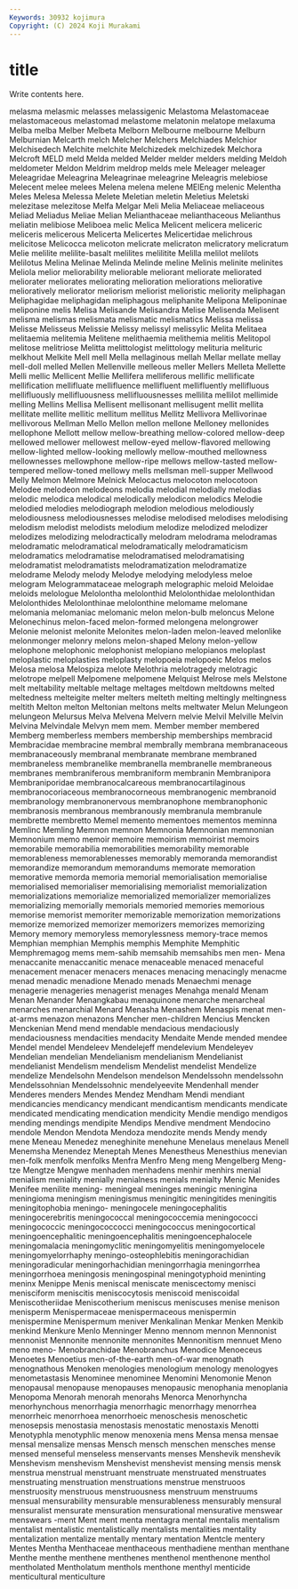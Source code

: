 ```yaml
---
Keywords: 30932 kojimura
Copyright: (C) 2024 Koji Murakami
---
```


# title

Write contents here.



melasma melasmic melasses melassigenic Melastoma
Melastomaceae melastomaceous melastomad melastome melatonin melatope melaxuma Melba melba Melber
Melbeta Melborn Melbourne melbourne Melburn Melburnian Melcarth melch Melcher Melchers
Melchiades Melchior Melchisedech Melchite melchite Melchizedek melchizedek Melchora Melcroft MELD
meld Melda melded Melder melder melders melding Meldoh meldometer Meldon
Meldrim meldrop melds mele Meleager meleager Meleagridae Meleagrina Meleagrinae meleagrine
Meleagris melebiose Melecent melee melees Melena melena melene MElEng melenic
Melentha Meles Melesa Melessa Melete Meletian meletin Meletius Meletski melezitase
melezitose Melfa Melgar Meli Melia Meliaceae meliaceous Meliad Meliadus Meliae
Melian Melianthaceae melianthaceous Melianthus meliatin melibiose Meliboea melic Melica Melicent
melicera meliceric meliceris melicerous Melicerta Melicertes Melicertidae melichrous melicitose Melicocca
melicoton melicrate melicraton melicratory melicratum Melie melilite melilite-basalt melilites melilitite
Melilla melilot melilots Melilotus Melina Melinae Melinda Melinde meline Melinis
melinite melinites Meliola melior meliorability meliorable meliorant meliorate meliorated meliorater
meliorates meliorating melioration meliorations meliorative melioratively meliorator meliorism meliorist melioristic
meliority meliphagan Meliphagidae meliphagidan meliphagous meliphanite Melipona Meliponinae meliponine melis
Melisa Melisande Melisandra Melise Melisenda Melisent melisma melismas melismata melismatic
melismatics Melissa melissa Melisse Melisseus Melissie Melissy melissyl melissylic Melita
Melitaea melitaemia melitemia Melitene melithaemia melithemia melitis Melitopol melitose melitriose
Melitta melittologist melittology melituria melituric melkhout Melkite Mell mell Mella
mellaginous mellah Mellar mellate mellay mell-doll melled Mellen Mellenville melleous
meller Mellers Melleta Mellette Melli mellic Mellicent Mellie Mellifera melliferous
mellific mellificate mellification mellifluate mellifluence mellifluent mellifluently mellifluous mellifluously mellifluousness
mellifluousnesses mellilita mellilot mellimide melling Mellins Mellisa Mellisent mellisonant mellisugent
mellit mellita mellitate mellite mellitic mellitum mellitus Mellitz Mellivora Mellivorinae
mellivorous Mellman Mello Mellon mellon mellone Melloney mellonides mellophone Mellott
mellow mellow-breathing mellow-colored mellow-deep mellowed mellower mellowest mellow-eyed mellow-flavored mellowing
mellow-lighted mellow-looking mellowly mellow-mouthed mellowness mellownesses mellowphone mellow-ripe mellows mellow-tasted
mellow-tempered mellow-toned mellowy mells mellsman mell-supper Mellwood Melly Melmon Melmore
Melnick Melocactus melocoton melocotoon Melodee melodeon melodeons melodia melodial melodially
melodias melodic melodica melodical melodically melodicon melodics Melodie melodied melodies
melodiograph melodion melodious melodiously melodiousness melodiousnesses melodise melodised melodises melodising
melodism melodist melodists melodium melodize melodized melodizer melodizes melodizing melodractically
melodram melodrama melodramas melodramatic melodramatical melodramatically melodramaticism melodramatics melodramatise melodramatised
melodramatising melodramatist melodramatists melodramatization melodramatize melodrame Melody melody Melodye melodying
melodyless meloe melogram Melogrammataceae melograph melographic meloid Meloidae meloids melologue
Melolontha melolonthid Melolonthidae melolonthidan Melolonthides Melolonthinae melolonthine melomame melomane melomania
melomaniac melomanic melon melon-bulb meloncus Melone Melonechinus melon-faced melon-formed melongena
melongrower Melonie melonist melonite Melonites melon-laden melon-leaved melonlike melonmonger melonry
melons melon-shaped Melony melon-yellow melophone melophonic melophonist melopiano melopianos meloplast
meloplastic meloplasties meloplasty melopoeia melopoeic Melos melos Melosa melosa Melospiza
melote Melothria melotragedy melotragic melotrope melpell Melpomene melpomene Melquist Melrose
mels Melstone melt meltability meltable meltage meltages meltdown meltdowns melted
meltedness melteigite melter melters melteth melting meltingly meltingness meltith Melton
melton Meltonian meltons melts meltwater Melun Melungeon melungeon Melursus Melva
Melvena Melvern melvie Melvil Melville Melvin Melvina Melvindale Melvyn mem
mem. Member member membered Memberg memberless members membership memberships membracid
Membracidae membracine membral membrally membrana membranaceous membranaceously membranal membranate membrane
membraned membraneless membranelike membranella membranelle membraneous membranes membraniferous membraniform membranin
Membranipora Membraniporidae membranocalcareous membranocartilaginous membranocoriaceous membranocorneous membranogenic membranoid membranology membranonervous
membranophone membranophonic membranosis membranous membranously membranula membranule membrette membretto Memel
memento mementoes mementos meminna Memlinc Memling Memnon memnon Memnonia Memnonian
memnonian Memnonium memo memoir memoire memoirism memoirist memoirs memorabile memorabilia
memorabilities memorability memorable memorableness memorablenesses memorably memoranda memorandist memorandize memorandum
memorandums memorate memoration memorative memorda memoria memorial memorialisation memorialise memorialised
memorialiser memorialising memorialist memorialization memorializations memorialize memorialized memorializer memorializes memorializing
memorially memorials memoried memories memorious memorise memorist memoriter memorizable memorization
memorizations memorize memorized memorizer memorizers memorizes memorizing Memory memory memoryless
memorylessness memory-trace memos Memphian memphian Memphis memphis Memphite Memphitic Memphremagog
mems mem-sahib memsahib memsahibs men men- Mena menaccanite menaccanitic menace
menaceable menaced menaceful menacement menacer menacers menaces menacing menacingly menacme
menad menadic menadione Menado menads Menaechmi menage menagerie menageries menagerist
menages Menahga menald Menam Menan Menander Menangkabau menaquinone menarche menarcheal
menarches menarchial Menard Menasha Menashem Menaspis menat men-at-arms menazon menazons
Mencher men-children Mencius Mencken Menckenian Mend mend mendable mendacious mendaciously
mendaciousness mendacities mendacity Mendaite Mende mended mendee Mendel mendel Mendeleev
Mendelejeff mendelevium Mendeleyev Mendelian mendelian Mendelianism mendelianism Mendelianist mendelianist Mendelism
mendelism Mendelist mendelist Mendelize mendelize Mendelsohn Mendelson mendelson Mendelssohn mendelssohn
Mendelssohnian Mendelssohnic mendelyeevite Mendenhall mender Menderes menders Mendes Mendez Mendham
Mendi mendiant mendicancies mendicancy mendicant mendicantism mendicants mendicate mendicated mendicating
mendication mendicity Mendie mendigo mendigos mending mendings mendipite Mendips Mendive
mendment Mendocino mendole Mendon Mendota Mendoza mendozite mends Mendy mendy
mene Meneau Menedez meneghinite menehune Menelaus menelaus Menell Menemsha Menendez
Meneptah Menes Menestheus Menesthius menevian men-folk menfolk menfolks Menfra Menfro
Meng meng Mengelberg Meng-tze Mengtze Mengwe menhaden menhadens menhir menhirs
menial menialism meniality menially menialness menials menialty Menic Menides Menifee
menilite mening- meningeal meninges meningic meningina meningioma meningism meningismus meningitic
meningitides meningitis meningitophobia meningo- meningocele meningocephalitis meningocerebritis meningococcal meningococcemia meningococci
meningococcic meningococcocci meningococcus meningocortical meningoencephalitic meningoencephalitis meningoencephalocele meningomalacia meningomyclitic meningomyelitis
meningomyelocele meningomyelorrhaphy meningo-osteophlebitis meningorachidian meningoradicular meningorhachidian meningorrhagia meningorrhea meningorrhoea meningosis
meningospinal meningotyphoid meninting meninx Menippe Menis meniscal meniscate meniscectomy menisci
menisciform meniscitis meniscocytosis meniscoid meniscoidal Meniscotheriidae Meniscotherium meniscus meniscuses menise
menison menisperm Menispermaceae menispermaceous menispermin menispermine Menispermum meniver Menkalinan Menkar
Menken Menkib menkind Menkure Menlo Menninger Menno mennom mennon Mennonist
mennonist Mennonite mennonite mennonites Mennonitism mennuet Meno meno meno- Menobranchidae
Menobranchus Menodice Menoeceus Menoetes Menoetius men-of-the-earth men-of-war menognath menognathous Menoken
menologies menologium menology menologyes menometastasis Menominee menominee Menomini Menomonie Menon
menopausal menopause menopauses menopausic menophania menoplania Menopoma Menorah menorah menorahs
Menorca Menorhyncha menorhynchous menorrhagia menorrhagic menorrhagy menorrhea menorrheic menorrhoea menorrhoeic
menoschesis menoschetic menosepsis menostasia menostasis menostatic menostaxis Menotti Menotyphla menotyphlic
menow menoxenia mens Mensa mensa mensae mensal mensalize mensas Mensch
mensch menschen mensches mense mensed menseful menseless menservants menses Menshevik
menshevik Menshevism menshevism Menshevist menshevist mensing mensis mensk menstrua menstrual
menstruant menstruate menstruated menstruates menstruating menstruation menstruations menstrue menstruoos menstruosity
menstruous menstruousness menstruum menstruums mensual mensurability mensurable mensurableness mensurably mensural
mensuralist mensurate mensuration mensurational mensurative menswear menswears -ment Ment ment
menta mentagra mental mentalis mentalism mentalist mentalistic mentalistically mentalists mentalities
mentality mentalization mentalize mentally mentary mentation Mentcle mentery Mentes Mentha
Menthaceae menthaceous menthadiene menthan menthane Menthe menthe menthene menthenes menthenol
menthenone menthol mentholated Mentholatum menthols menthone menthyl menticide menticultural menticulture
